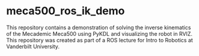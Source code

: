 # meca500_ros_ik_demo
This repository contains a demonstration of solving the inverse kinematics of the Mecademic Meca500 using PyKDL and visualizing the robot in RVIZ. This repository was created as part of a ROS lecture for Intro to Robotics at Vanderbilt University.
